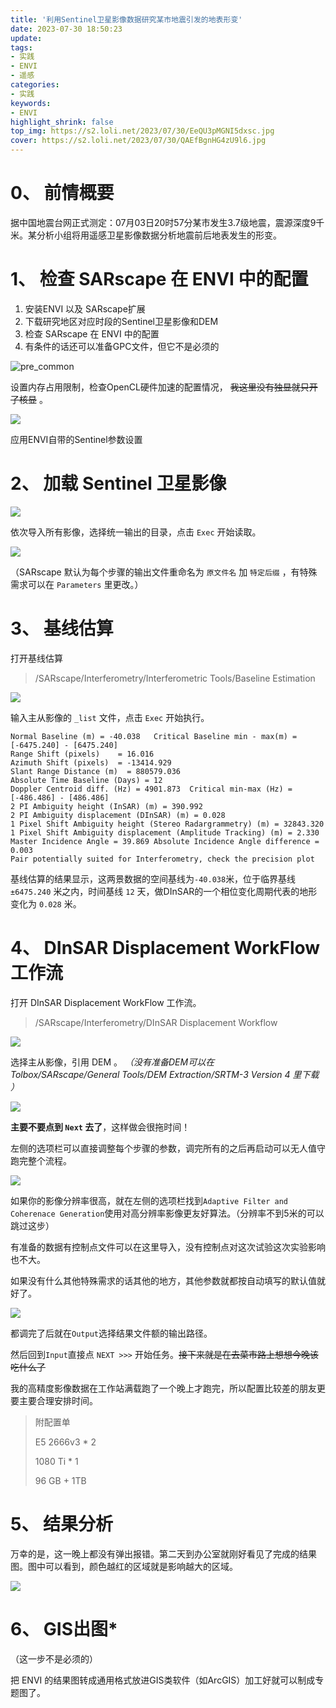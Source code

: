 ```yaml
---
title: '利用Sentinel卫星影像数据研究某市地震引发的地表形变'
date: 2023-07-30 18:50:23
update: 
tags:
- 实践
- ENVI
- 遥感
categories:
- 实践
keywords: 
- ENVI
highlight_shrink: false
top_img: https://s2.loli.net/2023/07/30/EeQU3pMGNI5dxsc.jpg
cover: https://s2.loli.net/2023/07/30/QAEfBgnHG4zU9l6.jpg
---
```

# 0、 前情概要

据中国地震台网正式测定：07月03日20时57分某市发生3.7级地震，震源深度9千米。某分析小组将用遥感卫星影像数据分析地震前后地表发生的形变。

# 1、 检查 SARscape 在 ENVI 中的配置

1. 安装ENVI 以及 SARscape扩展
2. 下载研究地区对应时段的Sentinel卫星影像和DEM
3. 检查 SARscape 在 ENVI 中的配置
4. 有条件的话还可以准备GPC文件，但它不是必须的

![pre_common](https://s2.loli.net/2023/07/30/ERYpJxrebGSFH7u.png)

设置内存占用限制，检查OpenCL硬件加速的配置情况， ~~我这里没有独显就只开了核显~~ 。

![](https://s2.loli.net/2023/07/30/m6bI1uSksQCvGHN.png)

应用ENVI自带的Sentinel参数设置

# 2、 加载 Sentinel 卫星影像

![](https://s2.loli.net/2023/07/30/95lYTSQ3jawsUNg.png)

依次导入所有影像，选择统一输出的目录，点击 `Exec` 开始读取。

![](https://s2.loli.net/2023/07/30/F3clL2kHJCK5u4p.png)

（SARscape 默认为每个步骤的输出文件重命名为 `原文件名` 加 `特定后缀` ，有特殊需求可以在 `Parameters` 里更改。）

# 3、 基线估算

打开基线估算
> /SARscape/Interferometry/Interferometric Tools/Baseline Estimation

![](https://s2.loli.net/2023/07/30/XkhLMgW8SQ6vdHB.png)

输入主从影像的 `_list` 文件，点击 `Exec` 开始执行。

```log
Normal Baseline (m) = -40.038	Critical Baseline min - max(m) = [-6475.240] - [6475.240]
Range Shift (pixels)    = 16.016
Azimuth Shift (pixels)  = -13414.929
Slant Range Distance (m)  = 880579.036
Absolute Time Baseline (Days) = 12
Doppler Centroid diff. (Hz) = 4901.873	Critical min-max (Hz) = [-486.486] - [486.486]
2 PI Ambiguity height (InSAR) (m) = 390.992
2 PI Ambiguity displacement (DInSAR) (m) = 0.028
1 Pixel Shift Ambiguity height (Stereo Radargrammetry) (m) = 32843.320
1 Pixel Shift Ambiguity displacement (Amplitude Tracking) (m) = 2.330
Master Incidence Angle = 39.869	Absolute Incidence Angle difference = 0.003
Pair potentially suited for Interferometry, check the precision plot

```

基线估算的结果显示，这两景数据的空间基线为`-40.038`米，位于临界基线 `±6475.240` 米之内，时间基线 `12` 天，做DInSAR的一个相位变化周期代表的地形变化为 `0.028` 米。


# 4、 DInSAR Displacement WorkFlow 工作流

打开 DInSAR Displacement WorkFlow 工作流。

> /SARscape/Interferometry/DInSAR Displacement Workflow

![](https://s2.loli.net/2023/07/30/EoUhy6XV35TSlem.png)

选择主从影像，引用 DEM 。 *（没有准备DEM可以在 Tolbox/SARscape/General Tools/DEM Extraction/SRTM-3 Version 4 里下载 ）*

![](https://s2.loli.net/2023/07/30/wGUaZ5ne7vdLt6l.png)

**主要不要点到 `Next` 去了**，这样做会很拖时间！

左侧的选项栏可以直接调整每个步骤的参数，调完所有的之后再启动可以无人值守跑完整个流程。

![](https://s2.loli.net/2023/07/30/DjhSVgFCvHriZAX.png)

如果你的影像分辨率很高，就在左侧的选项栏找到`Adaptive Filter and Coherenace Generation`使用对高分辨率影像更友好算法。（分辨率不到5米的可以跳过这步）

有准备的数据有控制点文件可以在这里导入，没有控制点对这次试验这次实验影响也不大。

如果没有什么其他特殊需求的话其他的地方，其他参数就都按自动填写的默认值就好了。

![](https://s2.loli.net/2023/07/30/FxG9Jz7ApNBZhra.png)

都调完了后就在`Output`选择结果文件额的输出路径。

然后回到`Input`直接点 `NEXT >>>` 开始任务。~~接下来就是在去菜市路上想想今晚该吃什么了~~

我的高精度影像数据在工作站满载跑了一个晚上才跑完，所以配置比较差的朋友更要主要合理安排时间。

> 附配置单
> 
> E5 2666v3 * 2
> 
> 1080 Ti * 1
> 
> 96 GB + 1TB

# 5、 结果分析

万幸的是，这一晚上都没有弹出报错。第二天到办公室就刚好看见了完成的结果图。图中可以看到，颜色越红的区域就是影响越大的区域。

![](https://s2.loli.net/2023/07/30/FxG9Jz7ApNBZhra.png)

# 6、 GIS出图*

（这一步不是必须的）

把 ENVI 的结果图转成通用格式放进GIS类软件（如ArcGIS）加工好就可以制成专题图了。